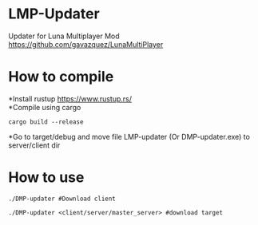 # LMP-Updater
Updater for Luna Multiplayer Mod https://github.com/gavazquez/LunaMultiPlayer

# How to compile
*Install rustup https://www.rustup.rs/ </br>
*Compile using cargo
```
cargo build --release
```
*Go to target/debug and move file LMP-updater (Or DMP-updater.exe) to server/client dir

# How to use

```
./DMP-updater #Download client

./DMP-updater <client/server/master_server> #download target
```
